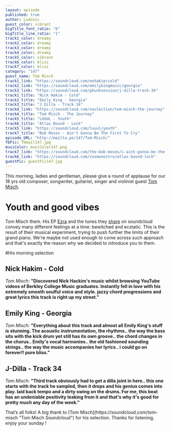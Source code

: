 ```yaml
---
layout: episode
published: true
author: Ludovic
guest_color: vibrant
bigTitle_font_ratio: "6"
bigTitle_line_ratio: "1"
track1_color: dreamy
track2_color: dreamy
track3_color: dreamy
track4_color: dreamy
track5_color: vibrant
track6_color: bliss
track7_color: bliss
category: "147"
guest_name: Tom Misch
track1_link: "https://soundcloud.com/enhakim/cold"
track2_link: "https://soundcloud.com/emilykingmusic/georgia"
track3_link: "https://soundcloud.com/phunksession/j-dilla-track-34"
track1_title: "Nick Hakim - Cold"
track2_title: "Emily King - Georgia"
track3_title: "J Dilla - Track 34"
track4_link: "https://soundcloud.com/soulection/tom-misch-the-journey"
track4_title: "Tom Misch - The Journey"
track5_title: "LUUUL - Youth"
track6_title: "Atlas Bound - Lock"
track5_link: "https://soundcloud.com/luuul/youth"
track7_title: "Bob Moses - Ain't Gonna Be The First To Cry"
episode_URL: "http://mailta.pe/147/Tom-Misch/"
fbPic: fbmail147.jpg
musiColor: musiColor147.png
track7_link: "https://soundcloud.com/the-bob-moses/i-aint-gonna-be-the-first-to-cry"
track6_link: "https://soundcloud.com/cosmonostro/atlas-bound-lock"
guestPic: guestPic147.jpg
---
```


This morning, ladies and gentleman, please give a round of applause for our 18 yrs old composer, songwriter, guitarist, singer and violinist guest [Tom Misch](https://soundcloud.com/tom-misch "Tom Misch Soundcloud").</p>

# Youth and good vibes

Tom Misch them. His EP [Ezra](http://grandbrothers.de/ "Tom Misch Bandcamp") and the tunes they [share](https://soundcloud.com/grandbrothers "Grandbrothers Soundcloud") on soundcloud convey many different feelings at a time: bewitched and ecstatic. This is the result of their musical experiment, trying to push further the limits of their grand piano. We're maybe not used enough to come across such approach and that's exactly the reason why we decided to introduce you to them.

#His morning selection

## Nick Hakim - Cold
_Tom Misch:_ **"**Discovered Nick Hackim's music whilst browsing YouTube videos of Berkley College Music graduates. Instantly fell in love with his extremely smooth soulful voice and style. jazzy chord progressions and great lyrics this track is right up my street.**"**

## Emily King - Georgia
_Tom Misch:_ **"**Everything about this track and almost all Emily King's stuff is stunning. The acoustic instrumentation, the rhythms.. the way the bass sits with the kick drum yet still has its own groove.. the chord changes in the chorus.. Emily's vocal harmonies.. the old fashioned sounding strings.. the way the music accompanies her lyrics.. i could go on forever!! pure bliss.**"**

## J-Dilla - Track 34
_Tom Misch:_ **"**Third track obviously had to get a dilla joint in here.. this one starts with the track he sampled, then it drops and his genius comes into play. laid back tempo and a dirty swing on the drums. For me, this beat has an undeniable positivity leaking from it and that's why it's good for pretty much any day of the week.**"**

<p id="outroduction">
That’s all folks! A big thank to [Tom Misch](https://soundcloud.com/tom-misch "Tom Misch Soundcloud") for his selection. Thanks for listening, enjoy your sunday !
</p>
